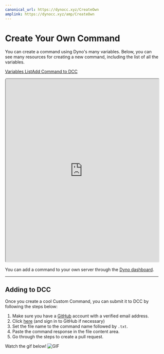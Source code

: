 ```yaml
---
canonical_url: https://dynocc.xyz/CreateOwn
amplink: https://dynocc.xyz/amp/CreateOwn
---
```


# Create Your Own Command
You can create a command using Dyno's many variables. Below, you can see many resources for creating a new command, including the list of all the variables.

<a href="/variables" class="dcc-button">Variables List</a><span class="divider"></span><a href="#adding-to-dcc" class="dcc-button">Add Command to DCC</a>

<iframe style="border-radius: 5px;" height="600" width="100%" src="https://cl1.widgetbot.io/channels/333058206198661132/333130753296564227">Looks like your browser does not support iframes.</iframe>

You can add a command to your own server through the [Dyno dashboard](https://dynobot.net).

---

## Adding to DCC
Once you create a cool Custom Command, you can submit it to DCC by following the steps below:
1. Make sure you have a [GitHub](https://github.com) account with a verified email address.
2. Click [here](https://github.com/DynoCC/Dyno-Custom-Commands/new/master) (and sign in to GitHub if necessary)
3. Set the file name to the command name followed by `.txt`.
4. Paste the command response in the file content area.
5. Go through the steps to create a pull request.

Watch the gif below!
![GIF](https://magic.school-b.us/463828651016978442.gif)
